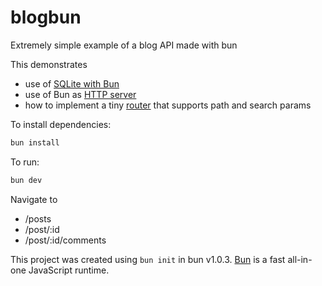 # blogbun

Extremely simple example of a blog API made with bun

This demonstrates
- use of [SQLite with Bun](src/routes.ts)
- use of Bun as [HTTP server](src/server.ts)
- how to implement a tiny [router](src/router.ts) that supports path and search params

To install dependencies:

```bash
bun install
```

To run:

```bash
bun dev
```

Navigate to
- /posts
- /post/:id
- /post/:id/comments

This project was created using `bun init` in bun v1.0.3. [Bun](https://bun.sh) is a fast all-in-one JavaScript runtime.
